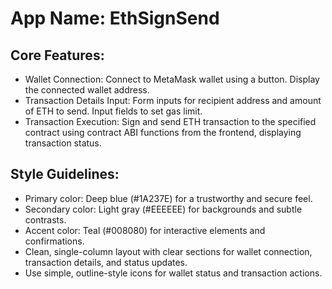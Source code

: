 # **App Name**: EthSignSend

## Core Features:

- Wallet Connection: Connect to MetaMask wallet using a button. Display the connected wallet address.
- Transaction Details Input: Form inputs for recipient address and amount of ETH to send. Input fields to set gas limit.
- Transaction Execution: Sign and send ETH transaction to the specified contract using contract ABI functions from the frontend, displaying transaction status.

## Style Guidelines:

- Primary color: Deep blue (#1A237E) for a trustworthy and secure feel.
- Secondary color: Light gray (#EEEEEE) for backgrounds and subtle contrasts.
- Accent color: Teal (#008080) for interactive elements and confirmations.
- Clean, single-column layout with clear sections for wallet connection, transaction details, and status updates.
- Use simple, outline-style icons for wallet status and transaction actions.